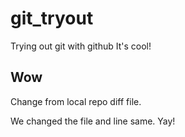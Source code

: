 # git_tryout
Trying out git with github
It's cool!

## Wow
Change from local repo diff file.

We changed the file and line same. Yay!
